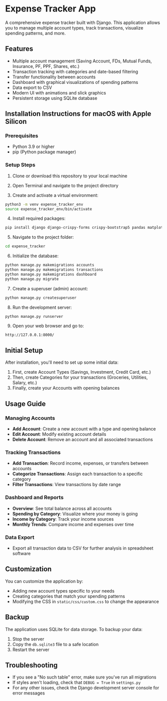 # Expense Tracker App

A comprehensive expense tracker built with Django. This application allows you to manage multiple account types, track transactions, visualize spending patterns, and more.

## Features

- Multiple account management (Saving Account, FDs, Mutual Funds, Insurance, PF, PPF, Shares, etc.)
- Transaction tracking with categories and date-based filtering
- Transfer functionality between accounts
- Dashboard with graphical visualizations of spending patterns
- Data export to CSV
- Modern UI with animations and slick graphics
- Persistent storage using SQLite database

## Installation Instructions for macOS with Apple Silicon

### Prerequisites

- Python 3.9 or higher
- pip (Python package manager)

### Setup Steps

1. Clone or download this repository to your local machine

2. Open Terminal and navigate to the project directory

3. Create and activate a virtual environment:
```bash
python3 -m venv expense_tracker_env
source expense_tracker_env/bin/activate
```

4. Install required packages:
```bash
pip install django django-crispy-forms crispy-bootstrap5 pandas matplotlib
```

5. Navigate to the project folder:
```bash
cd expense_tracker
```

6. Initialize the database:
```bash
python manage.py makemigrations accounts
python manage.py makemigrations transactions
python manage.py makemigrations dashboard
python manage.py migrate
```

7. Create a superuser (admin) account:
```bash
python manage.py createsuperuser
```

8. Run the development server:
```bash
python manage.py runserver
```

9. Open your web browser and go to:
```
http://127.0.0.1:8000/
```

## Initial Setup

After installation, you'll need to set up some initial data:

1. First, create Account Types (Savings, Investment, Credit Card, etc.)
2. Then, create Categories for your transactions (Groceries, Utilities, Salary, etc.)
3. Finally, create your Accounts with opening balances

## Usage Guide

### Managing Accounts

- **Add Account**: Create a new account with a type and opening balance
- **Edit Account**: Modify existing account details
- **Delete Account**: Remove an account and all associated transactions

### Tracking Transactions

- **Add Transaction**: Record income, expenses, or transfers between accounts
- **Categorize Transactions**: Assign each transaction to a specific category
- **Filter Transactions**: View transactions by date range

### Dashboard and Reports

- **Overview**: See total balance across all accounts
- **Spending by Category**: Visualize where your money is going
- **Income by Category**: Track your income sources
- **Monthly Trends**: Compare income and expenses over time

### Data Export

- Export all transaction data to CSV for further analysis in spreadsheet software

## Customization

You can customize the application by:

- Adding new account types specific to your needs
- Creating categories that match your spending patterns
- Modifying the CSS in `static/css/custom.css` to change the appearance

## Backup

The application uses SQLite for data storage. To backup your data:

1. Stop the server
2. Copy the `db.sqlite3` file to a safe location
3. Restart the server

## Troubleshooting

- If you see a "No such table" error, make sure you've run all migrations
- If styles aren't loading, check that `DEBUG = True` in `settings.py`
- For any other issues, check the Django development server console for error messages